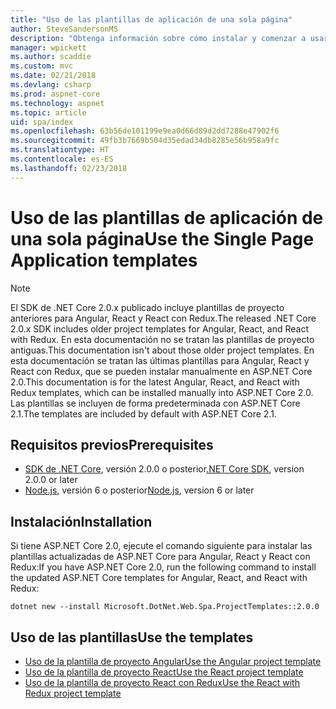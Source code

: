 ```yaml
---
title: "Uso de las plantillas de aplicación de una sola página"
author: SteveSandersonMS
description: "Obtenga información sobre cómo instalar y comenzar a usar las plantillas de proyecto de aplicación de una sola página (SPA) de ASP.NET Core."
manager: wpickett
ms.author: scaddie
ms.custom: mvc
ms.date: 02/21/2018
ms.devlang: csharp
ms.prod: aspnet-core
ms.technology: aspnet
ms.topic: article
uid: spa/index
ms.openlocfilehash: 63b56de101199e9ea0d66d89d2dd7288e47902f6
ms.sourcegitcommit: 49fb3b7669b504d35edad34db8285e56b958a9fc
ms.translationtype: HT
ms.contentlocale: es-ES
ms.lasthandoff: 02/23/2018
---
```

# <a name="use-the-single-page-application-templates"></a><span data-ttu-id="49142-103">Uso de las plantillas de aplicación de una sola página</span><span class="sxs-lookup"><span data-stu-id="49142-103">Use the Single Page Application templates</span></span>

> [!NOTE]
> <span data-ttu-id="49142-104">El SDK de .NET Core 2.0.x publicado incluye plantillas de proyecto anteriores para Angular, React y React con Redux.</span><span class="sxs-lookup"><span data-stu-id="49142-104">The released .NET Core 2.0.x SDK includes older project templates for Angular, React, and React with Redux.</span></span> <span data-ttu-id="49142-105">En esta documentación no se tratan las plantillas de proyecto antiguas.</span><span class="sxs-lookup"><span data-stu-id="49142-105">This documentation isn't about those older project templates.</span></span> <span data-ttu-id="49142-106">En esta documentación se tratan las últimas plantillas para Angular, React y React con Redux, que se pueden instalar manualmente en ASP.NET Core 2.0.</span><span class="sxs-lookup"><span data-stu-id="49142-106">This documentation is for the latest Angular, React, and React with Redux templates, which can be installed manually into ASP.NET Core 2.0.</span></span> <span data-ttu-id="49142-107">Las plantillas se incluyen de forma predeterminada con ASP.NET Core 2.1.</span><span class="sxs-lookup"><span data-stu-id="49142-107">The templates are included by default with ASP.NET Core 2.1.</span></span>

## <a name="prerequisites"></a><span data-ttu-id="49142-108">Requisitos previos</span><span class="sxs-lookup"><span data-stu-id="49142-108">Prerequisites</span></span>

* <span data-ttu-id="49142-109">[SDK de .NET Core](https://www.microsoft.com/net/download), versión 2.0.0 o posterior</span><span class="sxs-lookup"><span data-stu-id="49142-109">[.NET Core SDK](https://www.microsoft.com/net/download), version 2.0.0 or later</span></span>
* <span data-ttu-id="49142-110">[Node.js](https://nodejs.org), versión 6 o posterior</span><span class="sxs-lookup"><span data-stu-id="49142-110">[Node.js](https://nodejs.org), version 6 or later</span></span>

## <a name="installation"></a><span data-ttu-id="49142-111">Instalación</span><span class="sxs-lookup"><span data-stu-id="49142-111">Installation</span></span>

<span data-ttu-id="49142-112">Si tiene ASP.NET Core 2.0, ejecute el comando siguiente para instalar las plantillas actualizadas de ASP.NET Core para Angular, React y React con Redux:</span><span class="sxs-lookup"><span data-stu-id="49142-112">If you have ASP.NET Core 2.0, run the following command to install the updated ASP.NET Core templates for Angular, React, and React with Redux:</span></span>

```console
dotnet new --install Microsoft.DotNet.Web.Spa.ProjectTemplates::2.0.0
```

## <a name="use-the-templates"></a><span data-ttu-id="49142-113">Uso de las plantillas</span><span class="sxs-lookup"><span data-stu-id="49142-113">Use the templates</span></span>

- [<span data-ttu-id="49142-114">Uso de la plantilla de proyecto Angular</span><span class="sxs-lookup"><span data-stu-id="49142-114">Use the Angular project template</span></span>](xref:spa/angular)
- [<span data-ttu-id="49142-115">Uso de la plantilla de proyecto React</span><span class="sxs-lookup"><span data-stu-id="49142-115">Use the React project template</span></span>](xref:spa/react)
- [<span data-ttu-id="49142-116">Uso de la plantilla de proyecto React con Redux</span><span class="sxs-lookup"><span data-stu-id="49142-116">Use the React with Redux project template</span></span>](xref:spa/react-with-redux)
